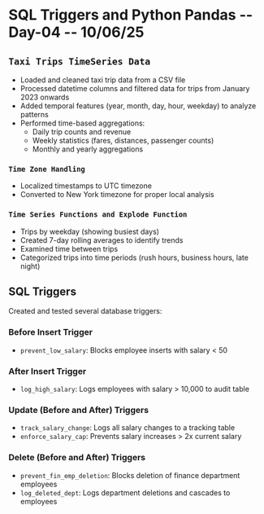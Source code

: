 # SQL Triggers and Python Pandas -- Day-04 -- 10/06/25

## `Taxi Trips TimeSeries Data `
- Loaded and cleaned taxi trip data from a CSV file
- Processed datetime columns and filtered data for trips from January 2023 onwards
- Added temporal features (year, month, day, hour, weekday) to analyze patterns
- Performed time-based aggregations:
  - Daily trip counts and revenue
  - Weekly statistics (fares, distances, passenger counts)
  - Monthly and yearly aggregations

### `Time Zone Handling`
- Localized timestamps to UTC timezone
- Converted to New York timezone for proper local analysis

### `Time Series Functions and Explode Function`
- Trips by weekday (showing busiest days)
- Created 7-day rolling averages to identify trends
- Examined time between trips
- Categorized trips into time periods (rush hours, business hours, late night)


## SQL Triggers
Created and tested several database triggers:

### Before Insert Trigger
- `prevent_low_salary`: Blocks employee inserts with salary < 50

### After Insert Trigger
- `log_high_salary`: Logs employees with salary > 10,000 to audit table

### Update (Before and After) Triggers
- `track_salary_change`: Logs all salary changes to a tracking table
- `enforce_salary_cap`: Prevents salary increases > 2x current salary

### Delete (Before and After) Triggers
- `prevent_fin_emp_deletion`: Blocks deletion of finance department employees
- `log_deleted_dept`: Logs department deletions and cascades to employees
